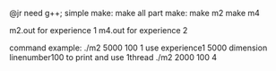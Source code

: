 @jr
need g++; 
simple make:
  make all 
part make:
 make m2
 make m4

m2.out  for experience 1
m4.out for experience 2

command example:
  ./m2 5000 100 1                 use experience1 5000 dimension linenumber100 to print and use 1thread 
  ./m2 2000  100  4
